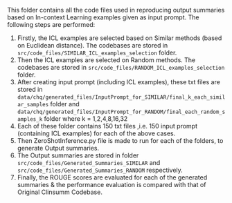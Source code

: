 This folder contains all the code files used in reproducing output summaries based on In-context Learning examples given as input prompt. The following steps are performed: 
1. Firstly,  the ICL examples are selected based on Similar methods (based on Euclidean distance). The codebases are stored in `src/code_files/SIMILAR_ICL_examples_selection` folder.
2. Then the ICL examples are selected on Random methods. The codebases are stored in `src/code_files/RANDOM_ICL_examples_selection` folder.
3. After creating input prompt (including ICL examples), these txt files are stored in `data/chq/generated_files/InputPrompt_for_SIMILAR/final_k_each_similar_samples` folder and  `data/chq/generated_files/InputPrompt_for_RANDOM/final_each_random_samples_k` folder where k = 1,2,4,8,16,32
4. Each of these folder contains 150 txt files ,i.e. 150 input prompt (containing ICL examples) for each of the above cases.
5. Then ZeroShotInference.py file is made to run for each of the folders, to generate Output summaries.
6. The Output summaries are stored in folder `src/code_files/Generated_Summaries_SIMILAR` and `src/code_files/Generated_Summaries_RANDOM` respectively.
7. Finally, the ROUGE scores are evaluated for each of the generated summaries & the performance evaluation is compared with that of Original Clinsumm Codebase.

